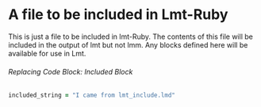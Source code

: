 # A file to be included in Lmt-Ruby

This is just a file to be included in lmt-Ruby.  The contents of this file will be included in the output of lmt but not lmm.  Any blocks defined here will be available for use in Lmt.

###### Replacing Code Block: Included Block

``` ruby
included_string = "I came from lmt_include.lmd"
```
